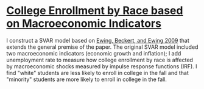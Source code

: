 # [College Enrollment by Race based on Macroeconomic Indicators](https://github.com/afifmazhar/Portfolio/blob/main/Data%20Science%20Projects/Econometrics/College%20Enrollment/Proposal/Time%20Series%20Final.pdf)

I construct a SVAR model based on [Ewing, Beckert, and Ewing 2009](https://github.com/afifmazhar/Portfolio/blob/main/Data%20Science%20Projects/Econometrics/College%20Enrollment/References/Ewing_Beckert_2009.pdf) that extends the general premise of the paper. The original SVAR model included two macroeconomic indicators (economic growth and inflation); I add unemployment rate to measure how college enrollment by race is affected by macroeconomic shocks measured by impulse response functions (IRF). I find "white" students are less likely to enroll in college in the fall and that "minority" students are more likely to enroll in college in the fall.
